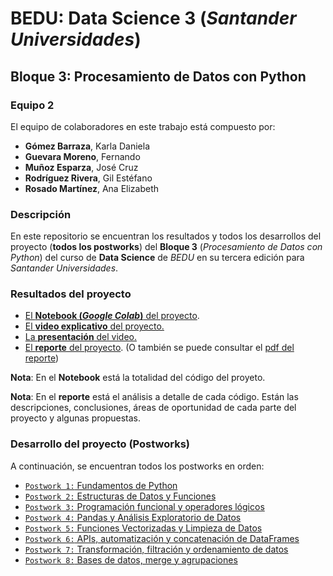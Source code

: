 # BEDU: Data Science 3 (_Santander Universidades_)
## Bloque 3: Procesamiento de Datos con Python



### Equipo 2
El equipo de colaboradores en este trabajo está compuesto por:
- __Gómez Barraza__, Karla Daniela
- __Guevara Moreno__, Fernando
- __Muñoz Esparza__, José Cruz
- __Rodríguez Rivera__, Gil Estéfano
- __Rosado Martínez__, Ana Elizabeth


### Descripción
En este repositorio se encuentran los resultados y todos los desarrollos del proyecto (__todos los postworks__) del __Bloque 3__ (_Procesamiento de Datos con Python_) del curso de __Data Science__ de _BEDU_ en su tercera edición para _Santander Universidades_.

### Resultados del proyecto
- [El __Notebook (_Google Colab_)__ del proyecto](https://colab.research.google.com/drive/13T6rYJlOyld0x1NB_0-TiGYD4QEANFJn?usp=sharing).
- [El __video explicativo__ del proyecto.](https://www.youtube.com/watch?v=dQw4w9WgXcQ)
- [La __presentación__ del video.](https://www.youtube.com/watch?v=dQw4w9WgXcQ)
- [El __reporte__ del proyecto](https://www.overleaf.com/read/vchnjxnghbsp). (O también se puede consultar el [pdf del reporte](https://www.youtube.com/watch?v=dQw4w9WgXcQ))

__Nota__: En el __Notebook__ está la totalidad del código del proyeto.

__Nota__: En el __reporte__ está el análisis a detalle de cada código. Están las descripciones, conclusiones, áreas de oportunidad de cada parte del proyecto y algunas propuestas.

### Desarrollo del proyecto (Postworks)
A continuación, se encuentran todos los postworks en orden:
 - [`Postwork 1:` Fundamentos de Python ](Postwork_1/Readme.md) 
 - [`Postwork 2:` Estructuras de Datos y Funciones ](Postwork_2/Readme.md) 
 - [`Postwork 3:` Programación funcional y operadores lógicos](Postwork_3/Readme.md)
 - [`Postwork 4:` Pandas y Análisis Exploratorio de Datos](Postwork_4/Readme.ipynb) 
 - [`Postwork 5:` Funciones Vectorizadas y Limpieza de Datos](Postwork_5/Readme.ipynb) 
 - [`Postwork 6:` APIs, automatización y concatenación de DataFrames](Postwork_6/Readme.ipynb)
 - [`Postwork 7:` Transformación, filtración y ordenamiento de datos](Postwork_7/Readme.md) 
 - [`Postwork 8:` Bases de datos, merge y agrupaciones](Postwork_8/Readme.md)
